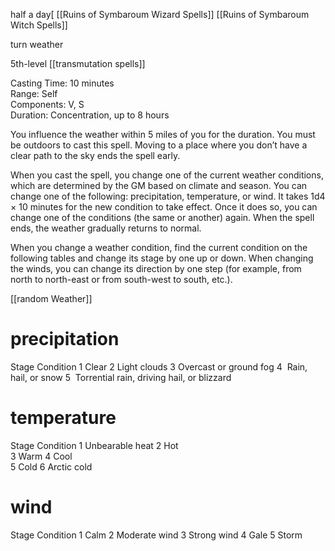 half a day[
[[Ruins of Symbaroum Wizard Spells]]
[[Ruins of Symbaroum Witch Spells]]




turn weather

5th-level [[transmutation spells]]

Casting Time: 10 minutes  
Range: Self  
Components: V, S  
Duration: Concentration, up to 8 hours

You influence the weather within 5 miles of you for the duration. You must be outdoors to cast this spell. Moving to a place where you don’t have a clear path to the sky ends the spell early.

When you cast the spell, you change one of the current weather conditions, which are determined by the GM based on climate and season. You can change one of the following: precipitation, temperature, or wind. It takes 1d4 × 10 minutes for the new condition to take effect. Once it does so, you can change one of the conditions (the same or another) again. When the spell ends, the weather gradually returns to normal.

When you change a weather condition, find the current condition on the following tables and change its stage by one up or down. When changing the winds, you can change its direction by one step (for example, from north to north-east or from south-west to south, etc.).





[[random Weather]]

# precipitation
Stage Condition
1 Clear
2 Light clouds
3 Overcast or ground fog
4  Rain, hail, or snow
5  Torrential rain, driving hail, or blizzard
    
# temperature  
Stage Condition
1 Unbearable heat
2 Hot  
3 Warm
4 Cool  
5 Cold
6 Arctic cold



# wind  
Stage Condition
1 Calm
2 Moderate wind
3 Strong wind
4 Gale
5 Storm